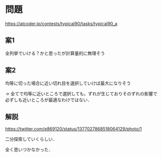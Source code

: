 # 問題
https://atcoder.jp/contests/typical90/tasks/typical90_a

## 案1
全列挙でいける？かと思ったが計算量的に無理そう

## 案2
均等に切った場合に近い切れ目を選択していけば最大になりそう

-> 全てで均等に近いところで選択しても，ずれが生じておりそのずれの影響で必ずしも近いところが最適なわけではない．

## 解説
https://twitter.com/e869120/status/1377027868518064129/photo/1

二分探索していくらしい．

全く思いつかなかった．